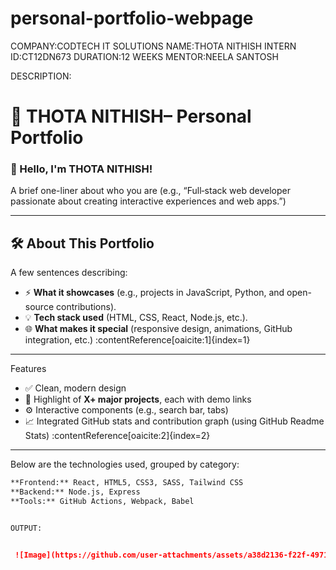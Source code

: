 # personal-portfolio-webpage
COMPANY:CODTECH IT SOLUTIONS
NAME:THOTA NITHISH
INTERN ID:CT12DN673
DURATION:12 WEEKS
MENTOR:NEELA SANTOSH


DESCRIPTION:


 # 🚀 THOTA NITHISH– Personal Portfolio

### 👋 Hello, I'm THOTA NITHISH!
A brief one-liner about who you are (e.g., “Full‑stack web developer passionate about creating interactive experiences and web apps.”)

---

## 🛠️ About This Portfolio
A few sentences describing:
- ⚡ **What it showcases** (e.g., projects in JavaScript, Python, and open-source contributions).
- 💡 **Tech stack used** (HTML, CSS, React, Node.js, etc.).
- 🌐 **What makes it special** (responsive design, animations, GitHub integration, etc.) :contentReference[oaicite:1]{index=1}

---

 Features
- ✅ Clean, modern design  
- 🧩 Highlight of **X+ major projects**, each with demo links  
- ⚙️ Interactive components (e.g., search bar, tabs)  
- 📈 Integrated GitHub stats and contribution graph (using GitHub Readme Stats) :contentReference[oaicite:2]{index=2}  

---

Below are the technologies used, grouped by category:
```markdown
**Frontend:** React, HTML5, CSS3, SASS, Tailwind CSS  
**Backend:** Node.js, Express  
**Tools:** GitHub Actions, Webpack, Babel


OUTPUT:


 ![Image](https://github.com/user-attachments/assets/a38d2136-f22f-4971-a24e-51094359e14f)


